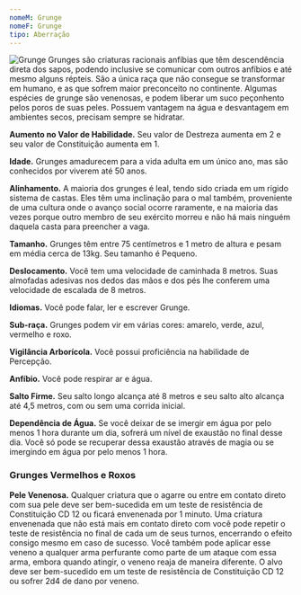 ```yaml
---
nomeM: Grunge
nomeF: Grunge
tipo: Aberração
---
```

![Grunge](Grunge.png)
Grunges são criaturas racionais anfíbias que têm descendência direta dos sapos, podendo inclusive se comunicar com outros anfíbios e até mesmo alguns répteis. São a única raça que não consegue se transformar em humano, e as que sofrem maior preconceito no continente. Algumas espécies de grunge são venenosas, e podem liberar um suco peçonhento pelos poros de suas peles. Possuem vantagem na água e desvantagem em ambientes secos, precisam sempre se hidratar.

**Aumento no Valor de Habilidade.** Seu valor de Destreza aumenta em 2 e seu valor de Constituição aumenta em 1.

**Idade.** Grunges amadurecem para a vida adulta em um único ano, mas são conhecidos por viverem até 50 anos.

**Alinhamento.** A maioria dos grunges é leal, tendo sido criada em um rígido sistema de castas. Eles têm uma inclinação para o mal também, proveniente de uma cultura onde o avanço social ocorre raramente, e na maioria das vezes porque outro membro de seu exército morreu e não há mais ninguém daquela casta para preencher a vaga.

**Tamanho.** Grunges têm entre 75 centímetros e 1 metro de altura e pesam em média cerca de 13kg. Seu tamanho é Pequeno.

**Deslocamento.** Você tem uma velocidade de caminhada 8 metros. Suas almofadas adesivas nos dedos das mãos e dos pés lhe conferem uma velocidade de escalada de 8 metros.

**Idiomas.** Você pode falar, ler e escrever Grunge.

**Sub-raça.** Grunges podem vir em várias cores: amarelo, verde, azul, vermelho e roxo.

**Vigilância Arborícola.** Você possui proficiência na habilidade de Percepção.

**Anfíbio.** Você pode respirar ar e água.

**Salto Firme.** Seu salto longo alcança até 8 metros e seu salto alto alcança até 4,5 metros, com ou sem uma corrida inicial.

**Dependência de Água.** Se você deixar de se imergir em água por pelo menos 1 hora durante um dia, sofrerá um nível de exaustão no final desse dia. Você só pode se recuperar dessa exaustão através de magia ou se imergindo em água por pelo menos 1 hora.
### Grunges Vermelhos e Roxos
**Pele Venenosa.** Qualquer criatura que o agarre ou entre em contato direto com sua pele deve ser bem-sucedida em um teste de resistência de Constituição CD 12 ou ficará envenenada por 1 minuto. Uma criatura envenenada que não está mais em contato direto com você pode repetir o teste de resistência no final de cada um de seus turnos, encerrando o efeito consigo mesmo em caso de sucesso.
Você também pode aplicar esse veneno a qualquer arma perfurante como parte de um ataque com essa arma, embora quando atingir, o veneno reaja de maneira diferente. O alvo deve ser bem-sucedido em um teste de resistência de Constituição CD 12 ou sofrer 2d4 de dano por veneno.